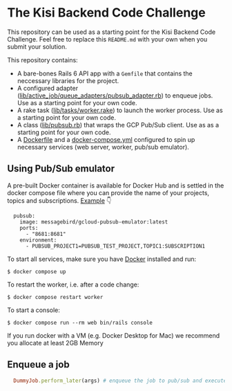# The Kisi Backend Code Challenge

This repository can be used as a starting point for the Kisi Backend Code Challenge. Feel free to replace this `README.md` with your own when you submit your solution.

This repository contains:
- A bare-bones Rails 6 API app with a `Gemfile` that contains the neccessary libraries for the project.
- A configured adapter ([lib/active_job/queue_adapters/pubsub_adapter.rb](lib/active_job/queue_adapters/pubsub_adapter.rb)) to enqueue jobs. Use as a starting point for your own code.
- A rake task ([lib/tasks/worker.rake](lib/tasks/worker.rake)) to launch the worker process. Use as a starting point for your own code.
- A class ([lib/pubsub.rb](lib/pubsub.rb)) that wraps the GCP Pub/Sub client. Use as as a starting point for your own code.
- A [Dockerfile](Dockerfile) and a [docker-compose.yml](docker-compose.yml) configured to spin up necessary services (web server, worker, pub/sub emulator).

## Using Pub/Sub emulator

A pre-built Docker container is available for Docker Hub and is settled in the docker compose file where you can provide the name of your projects, topics and subscriptions.
[Example](https://github.com/marcelcorso/gcloud-pubsub-emulator) 👇
```
  pubsub:
    image: messagebird/gcloud-pubsub-emulator:latest
    ports:
      - "8681:8681"
    environment:
      - PUBSUB_PROJECT1=PUBSUB_TEST_PROJECT,TOPIC1:SUBSCRIPTION1
````

To start all services, make sure you have [Docker](https://www.docker.com/products/docker-desktop/) installed and run:
```
$ docker compose up
```

To restart the worker, i.e. after a code change:
```
$ docker compose restart worker
```

To start a console:
```
$ docker compose run --rm web bin/rails console
```

If you run docker with a VM (e.g. Docker Desktop for Mac) we recommend you allocate at least 2GB Memory

## Enqueue a job

```ruby
  DummyJob.perform_later(args) # enqueue the job to pub/sub and execute it once the pub/sub subscriber receives the job.
 ```
